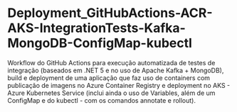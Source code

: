 # Deployment_GitHubActions-ACR-AKS-IntegrationTests-Kafka-MongoDB-ConfigMap-kubectl
Workflow do GitHub Actions para execução automatizada de testes de integração (baseados em .NET 5 e no uso de Apache Kafka + MongoDB), build e deployment de uma aplicação que faz uso de containers com publicação de imagens no Azure Container Registry e deployment no AKS - Azure Kubernetes Service (inclui ainda o uso de Variables, além de um ConfigMap e do kubectl - com os comandos annotate e rollout).
